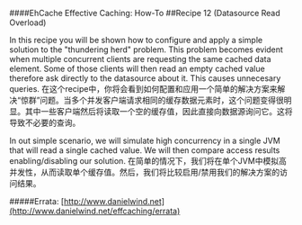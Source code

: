 ####EhCache Effective Caching: How-To
##Recipe 12 (Datasource Read Overload)

In this recipe you will be shown how to configure and apply a simple solution to the "thundering herd" problem. This problem becomes evident when multiple concurrent clients are requesting the same cached data element. Some of those clients will then read an empty cached value therefore ask directly to the datasource about it. This causes unnecesary queries.
在这个recipe中，你将会看到如何配置和应用一个简单的解决方案来解决“惊群”问题。当多个并发客户端请求相同的缓存数据元素时，这个问题变得很明显。其中一些客户端然后将读取一个空的缓存值，因此直接向数据源询问它。这将导致不必要的查询。

In out simple scenario, we will simulate high concurrency in a single JVM that will read a single cached value. We will then compare access results enabling/disabling our solution.
在简单的情况下，我们将在单个JVM中模拟高并发性，从而读取单个缓存值。然后，我们将比较启用/禁用我们的解决方案的访问结果。

#####Errata: [http://www.danielwind.net](http://www.danielwind.net/effcaching/errata)

